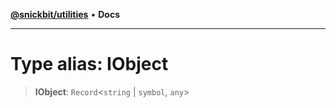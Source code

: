 [**@snickbit/utilities**](../README.md) • **Docs**

***

# Type alias: IObject

> **IObject**: `Record`\<`string` \| `symbol`, `any`\>
